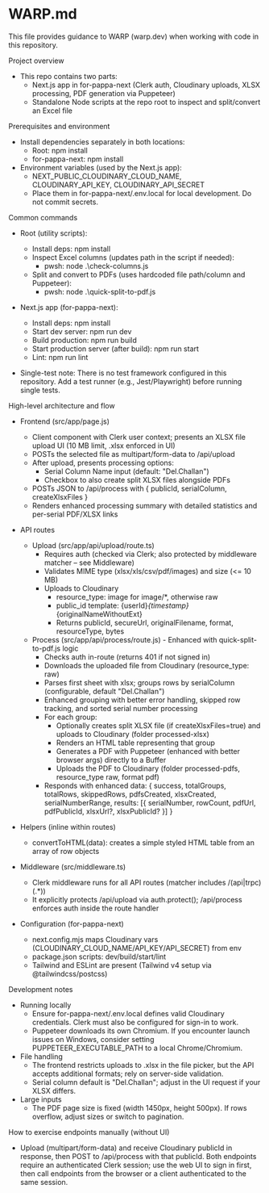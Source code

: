 # WARP.md

This file provides guidance to WARP (warp.dev) when working with code in this repository.

Project overview
- This repo contains two parts:
  - Next.js app in for-pappa-next (Clerk auth, Cloudinary uploads, XLSX processing, PDF generation via Puppeteer)
  - Standalone Node scripts at the repo root to inspect and split/convert an Excel file

Prerequisites and environment
- Install dependencies separately in both locations:
  - Root: npm install
  - for-pappa-next: npm install
- Environment variables (used by the Next.js app):
  - NEXT_PUBLIC_CLOUDINARY_CLOUD_NAME, CLOUDINARY_API_KEY, CLOUDINARY_API_SECRET
  - Place them in for-pappa-next/.env.local for local development. Do not commit secrets.

Common commands
- Root (utility scripts):
  - Install deps: npm install
  - Inspect Excel columns (updates path in the script if needed):
    - pwsh: node .\check-columns.js
  - Split and convert to PDFs (uses hardcoded file path/column and Puppeteer):
    - pwsh: node .\quick-split-to-pdf.js

- Next.js app (for-pappa-next):
  - Install deps: npm install
  - Start dev server: npm run dev
  - Build production: npm run build
  - Start production server (after build): npm run start
  - Lint: npm run lint

- Single-test note: There is no test framework configured in this repository. Add a test runner (e.g., Jest/Playwright) before running single tests.

High-level architecture and flow
- Frontend (src/app/page.js)
  - Client component with Clerk user context; presents an XLSX file upload UI (10 MB limit, .xlsx enforced in UI)
  - POSTs the selected file as multipart/form-data to /api/upload
  - After upload, presents processing options:
    - Serial Column Name input (default: "Del.Challan")
    - Checkbox to also create split XLSX files alongside PDFs
  - POSTs JSON to /api/process with { publicId, serialColumn, createXlsxFiles }
  - Renders enhanced processing summary with detailed statistics and per-serial PDF/XLSX links

- API routes
  - Upload (src/app/api/upload/route.ts)
    - Requires auth (checked via Clerk; also protected by middleware matcher – see Middleware)
    - Validates MIME type (xlsx/xls/csv/pdf/images) and size (<= 10 MB)
    - Uploads to Cloudinary
      - resource_type: image for image/*, otherwise raw
      - public_id template: {userId}_{timestamp}_{originalNameWithoutExt}
      - Returns publicId, secureUrl, originalFilename, format, resourceType, bytes
  - Process (src/app/api/process/route.js) - Enhanced with quick-split-to-pdf.js logic
    - Checks auth in-route (returns 401 if not signed in)
    - Downloads the uploaded file from Cloudinary (resource_type: raw)
    - Parses first sheet with xlsx; groups rows by serialColumn (configurable, default "Del.Challan")
    - Enhanced grouping with better error handling, skipped row tracking, and sorted serial number processing
    - For each group:
      - Optionally creates split XLSX file (if createXlsxFiles=true) and uploads to Cloudinary (folder processed-xlsx)
      - Renders an HTML table representing that group
      - Generates a PDF with Puppeteer (enhanced with better browser args) directly to a Buffer
      - Uploads the PDF to Cloudinary (folder processed-pdfs, resource_type raw, format pdf)
    - Responds with enhanced data: { success, totalGroups, totalRows, skippedRows, pdfsCreated, xlsxCreated, serialNumberRange, results: [{ serialNumber, rowCount, pdfUrl, pdfPublicId, xlsxUrl?, xlsxPublicId? }] }

- Helpers (inline within routes)
  - convertToHTML(data): creates a simple styled HTML table from an array of row objects

- Middleware (src/middleware.ts)
  - Clerk middleware runs for all API routes (matcher includes /(api|trpc)(.*))
  - It explicitly protects /api/upload via auth.protect(); /api/process enforces auth inside the route handler

- Configuration (for-pappa-next)
  - next.config.mjs maps Cloudinary vars (CLOUDINARY_CLOUD_NAME/API_KEY/API_SECRET) from env
  - package.json scripts: dev/build/start/lint
  - Tailwind and ESLint are present (Tailwind v4 setup via @tailwindcss/postcss)

Development notes
- Running locally
  - Ensure for-pappa-next/.env.local defines valid Cloudinary credentials. Clerk must also be configured for sign-in to work.
  - Puppeteer downloads its own Chromium. If you encounter launch issues on Windows, consider setting PUPPETEER_EXECUTABLE_PATH to a local Chrome/Chromium.
- File handling
  - The frontend restricts uploads to .xlsx in the file picker, but the API accepts additional formats; rely on server-side validation.
  - Serial column default is "Del.Challan"; adjust in the UI request if your XLSX differs.
- Large inputs
  - The PDF page size is fixed (width 1450px, height 500px). If rows overflow, adjust sizes or switch to pagination.

How to exercise endpoints manually (without UI)
- Upload (multipart/form-data) and receive Cloudinary publicId in response, then POST to /api/process with that publicId. Both endpoints require an authenticated Clerk session; use the web UI to sign in first, then call endpoints from the browser or a client authenticated to the same session.

